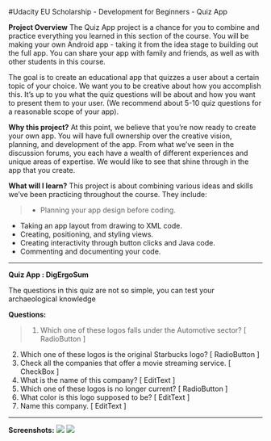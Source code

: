 #Udacity EU Scholarship - Development for Beginners - Quiz App

**Project Overview**
The Quiz App project is a chance for you to combine and practice everything you learned in this section of the course. You will be making your own Android app - taking it from the idea stage to building out the full app. You can share your app with family and friends, as well as with other students in this course.

The goal is to create an educational app that quizzes a user about a certain topic of your choice. We want you to be creative about how you accomplish this. It’s up to you what the quiz questions will be about and how you want to present them to your user. (We recommend about 5-10 quiz questions for a reasonable scope of your app).

**Why this project?**
At this point, we believe that you’re now ready to create your own app. You will have full ownership over the creative vision, planning, and development of the app. From what we’ve seen in the discussion forums, you each have a wealth of different experiences and unique areas of expertise. We would like to see that shine through in the app that you create.

**What will I learn?**
This project is about combining various ideas and skills we’ve been practicing throughout the course. They include:

> - Planning your app design before coding.
- Taking an app layout from drawing to XML code.
- Creating, positioning, and styling views.
- Creating interactivity through button clicks and Java code.
- Commenting and documenting your code.

--------------------------------------------------------------------------------

**Quiz App : DigErgoSum**

The questions in this quiz are not so simple, you can test your archaeological knowledge

**Questions:**
> 1. Which one of these logos falls under the Automotive sector? [ RadioButton ]
2. Which one of these logos is the original Starbucks logo? [ RadioButton ]
3. Check all the companies that offer a movie streaming service. [ CheckBox ]
4. What is the name of this company? [ EditText ]
5. Which one of these logos is no longer current? [ RadioButton ]
6. What color is this logo supposed to be? [ EditText ]
7. Name this company.  [ EditText ]

--------------------------------------------------------------------------------

**Screenshots:**
![](https://github.com/jvuonger/Udacity-Android-Lesson3-Quiz-App/raw/master/app/screenshot1.png)
![](https://github.com/jvuonger/Udacity-Android-Lesson3-Quiz-App/raw/master/app/screenshot2.png)
